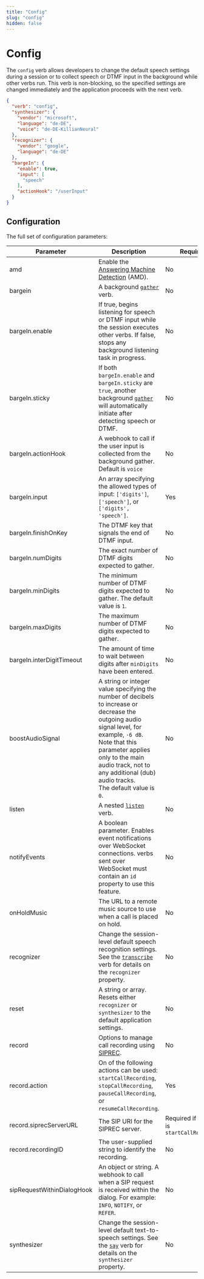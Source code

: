 ```yaml
---
title: "Config"
slug: "config"
hidden: false
---
```


# Config

The `config` verb allows developers to change the default speech settings during a session or to collect speech or DTMF input in the background while other verbs run. This verb is non-blocking, so the specified settings are changed immediately and the application proceeds with the next verb.

```json
{
  "verb": "config",
  "synthesizer": {
    "vendor": "microsoft",
    "language": "de-DE",
    "voice": "de-DE-KillianNeural"
  },
  "recognizer": {
    "vendor": "google",
    "language": "de-DE"
  },
  "bargeIn": {
    "enable": true,
    "input": [
      "speech"
    ],
    "actionHook": "/userInput"
  }
}
```

## Configuration

The full set of configuration parameters:

| Parameter                  | Description                                                                                                                                                                                                                                                                             | Required                                   |
|----------------------------|-----------------------------------------------------------------------------------------------------------------------------------------------------------------------------------------------------------------------------------------------------------------------------------------|--------------------------------------------|
| amd                        | Enable the [Answering Machine Detection](amd.md) (AMD).                                                                                                                                                                                                                                 | No                                         |
| bargein                    | A background [`gather`](gather.md) verb.                                                                                                                                                                                                                                                | No                                         |
| bargeIn.enable             | If true, begins listening for speech or DTMF input while the session executes other verbs. If false, stops any background listening task in progress.                                                                                                                                   | No                                         |
| bargeIn.sticky             | If both `bargeIn.enable` and `bargeIn.sticky` are `true`, another background [`gather`](gather.md) will automatically initiate after detecting speech or DTMF.                                                                                                                          | No                                         |
| bargeIn.actionHook         | A webhook to call if the user input is collected from the background gather. Default is `voice`                                                                                                                                                                                         | No                                         |
| bargeIn.input              | An array specifying the allowed types of input: `['digits']`, `['speech']`, or `['digits', 'speech']`.                                                                                                                                                                                  | Yes                                        |
| bargeIn.finishOnKey        | The DTMF key that signals the end of DTMF input.                                                                                                                                                                                                                                        | No                                         |
| bargeIn.numDigits          | The exact number of DTMF digits expected to gather.                                                                                                                                                                                                                                     | No                                         |
| bargeIn.minDigits          | The minimum number of DTMF digits expected to gather. The default value is `1`.                                                                                                                                                                                                         | No                                         |
| bargeIn.maxDigits          | The maximum number of DTMF digits expected to gather.                                                                                                                                                                                                                                   | No                                         |
| bargeIn.interDigitTimeout  | The amount of time to wait between digits after `minDigits` have been entered.                                                                                                                                                                                                          | No                                         |
| boostAudioSignal           | A string or integer value specifying the number of decibels to increase or decrease the outgoing audio signal level, for example, `-6 dB`. <br> Note that this parameter applies only to the main audio track, not to any additional (dub) audio tracks. <br> The default value is `0`. | No                                         |
| listen                     | A nested [`listen`](listen.md) verb.                                                                                                                                                                                                                                                    | No                                         |
| notifyEvents               | A boolean parameter. Enables event notifications over WebSocket connections. verbs sent over WebSocket must contain an `id` property to use this feature.                                                                                                                               | No                                         |
| onHoldMusic                | The URL to a remote music source to use when a call is placed on hold.                                                                                                                                                                                                                  | No                                         |
| recognizer                 | Change the session-level default speech recognition settings. See the [`transcribe`](transcribe.md) verb for details on the `recognizer` property.                                                                                                                                      | No                                         |
| reset                      | A string or array. Resets either `recognizer` or `synthesizer` to the default application settings.                                                                                                                                                                                     | No                                         |
| record                     | Options to manage call recording using [SIPREC](sip-request.md).                                                                                                                                                                                                                        | No                                         |
| record.action              | On of the following actions can be used: `startCallRecording`, `stopCallRecording`, `pauseCallRecording`, or `resumeCallRecording`.                                                                                                                                                     | Yes                                        |
| record.siprecServerURL     | The SIP URI for the SIPREC server.                                                                                                                                                                                                                                                      | Required if action is `startCallRecording` |
| record.recordingID         | The user-supplied string to identify the recording.                                                                                                                                                                                                                                     | No                                         |
| sipRequestWithinDialogHook | An object or string. A webhook to call when a SIP request is received within the dialog. For example: `INFO`, `NOTIFY`, or `REFER`.                                                                                                                                                     | No                                         |
| synthesizer                | Change the session-level default text-to-speech settings. See the [`say`](say.md) verb for details on the `synthesizer` property.                                                                                                                                                       | No                                         |
